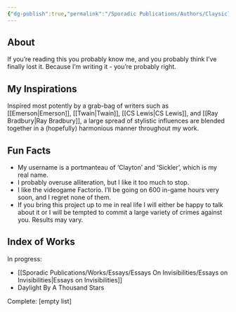```yaml
---
{"dg-publish":true,"permalink":"/Sporadic Publications/Authors/Claysicle/"}
---
```




## About
 If you’re reading this you probably know me, and you probably think I’ve finally lost it. Because I’m writing it - you’re probably right.

## My Inspirations

Inspired most potently by a grab-bag of writers such as [[Emerson\|Emerson]], [[Twain\|Twain]], [[CS Lewis\|CS Lewis]], and [[Ray Bradbury\|Ray Bradbury]], a large spread of stylistic influences are blended together in a (hopefully) harmonious manner throughout my work.
## Fun Facts

- My username is a portmanteau of ‘Clayton’ and ‘Sickler’, which is my real name.
- I probably overuse alliteration, but I like it too much to stop.
- I like the videogame Factorio. I’ll be going on 600 in-game hours very soon, and I regret none of them.
- If you bring this project up to me in real life I will either be happy to talk about it or I will be tempted to commit a large variety of crimes against you. Results may vary.

## Index of Works

In progress:
- [[Sporadic Publications/Works/Essays/Essays On Invisibilities/Essays on Invisibilities\|Essays on Invisibilities]]
- Daylight By A Thousand Stars

Complete:
[empty list]